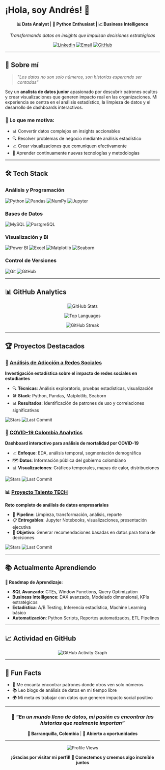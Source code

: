 # ¡Hola, soy Andrés! 👋

<div align="center">
  
**📊 Data Analyst | 🚀 Python Enthusiast | 📈 Business Intelligence**

*Transformando datos en insights que impulsan decisiones estratégicas*

[![LinkedIn](https://img.shields.io/badge/LinkedIn-0077B5?style=for-the-badge&logo=linkedin&logoColor=white)](https://www.linkedin.com/in/andrescc99/)
[![Email](https://img.shields.io/badge/Email-D14836?style=for-the-badge&logo=gmail&logoColor=white)](mailto:andrescf168@gmail.com)
[![GitHub](https://img.shields.io/badge/GitHub-100000?style=for-the-badge&logo=github&logoColor=white)](https://github.com/Andresc99)

</div>

---

## 🚀 Sobre mí

> *"Los datos no son solo números, son historias esperando ser contadas"*

Soy un **analista de datos junior** apasionado por descubrir patrones ocultos y crear visualizaciones que generen impacto real en las organizaciones. Mi experiencia se centra en el análisis estadístico, la limpieza de datos y el desarrollo de dashboards interactivos.

### 🎯 Lo que me motiva:
- 📊 Convertir datos complejos en insights accionables
- 🔍 Resolver problemas de negocio mediante análisis estadístico
- 📈 Crear visualizaciones que comuniquen efectivamente
- 🌱 Aprender continuamente nuevas tecnologías y metodologías

---

## 🛠️ Tech Stack

### **Análisis y Programación**
![Python](https://img.shields.io/badge/Python-3776AB?style=for-the-badge&logo=python&logoColor=white)
![Pandas](https://img.shields.io/badge/Pandas-150458?style=for-the-badge&logo=pandas&logoColor=white)
![NumPy](https://img.shields.io/badge/NumPy-013243?style=for-the-badge&logo=numpy&logoColor=white)
![Jupyter](https://img.shields.io/badge/Jupyter-F37626?style=for-the-badge&logo=jupyter&logoColor=white)

### **Bases de Datos**
![MySQL](https://img.shields.io/badge/MySQL-4479A1?style=for-the-badge&logo=mysql&logoColor=white)
![PostgreSQL](https://img.shields.io/badge/PostgreSQL-4169E1?style=for-the-badge&logo=postgresql&logoColor=white)

### **Visualización y BI**
![Power BI](https://img.shields.io/badge/PowerBI-F2C811?style=for-the-badge&logo=powerbi&logoColor=black)
![Excel](https://img.shields.io/badge/Excel-217346?style=for-the-badge&logo=microsoft-excel&logoColor=white)
![Matplotlib](https://img.shields.io/badge/Matplotlib-11557c?style=for-the-badge&logo=python&logoColor=white)
![Seaborn](https://img.shields.io/badge/Seaborn-3776AB?style=for-the-badge&logo=python&logoColor=white)

### **Control de Versiones**
![Git](https://img.shields.io/badge/Git-F05032?style=for-the-badge&logo=git&logoColor=white)
![GitHub](https://img.shields.io/badge/GitHub-181717?style=for-the-badge&logo=github&logoColor=white)

---

## 📊 GitHub Analytics

<div align="center">
  
![GitHub Stats](https://github-readme-stats.vercel.app/api?username=Andresc99&show_icons=true&theme=react&hide_border=true&bg_color=1F222E&title_color=F85D7F&icon_color=F8D866&text_color=FFFFFF&rank_icon=github)

![Top Languages](https://github-readme-stats.vercel.app/api/top-langs/?username=Andresc99&layout=compact&theme=react&hide_border=true&bg_color=1F222E&title_color=F85D7F&text_color=FFFFFF)

</div>

<div align="center">
  
![GitHub Streak](https://streak-stats.demolab.com/?user=Andresc99&theme=react&hide_border=true&background=1F222E&stroke=F85D7F&ring=F8D866&fire=F85D7F&currStreakLabel=FFFFFF)

</div>

---

## 🏆 Proyectos Destacados

### 🧠 [Análisis de Adicción a Redes Sociales](https://github.com/Andresc99/Adiccion-a-redes-sociales-en-estudiantes)
**Investigación estadística sobre el impacto de redes sociales en estudiantes**

- 🔍 **Técnicas**: Análisis exploratorio, pruebas estadísticas, visualización
- 🛠️ **Stack**: Python, Pandas, Matplotlib, Seaborn
- 📊 **Resultados**: Identificación de patrones de uso y correlaciones significativas

![Stars](https://img.shields.io/github/stars/Andresc99/Adiccion-a-redes-sociales-en-estudiantes?style=flat&color=yellow)
![Last Commit](https://img.shields.io/github/last-commit/Andresc99/Adiccion-a-redes-sociales-en-estudiantes?style=flat&color=brightgreen)

### 🦠 [COVID-19 Colombia Analytics](https://github.com/Andresc99/An-lisis-descriptivo-de-fallecidos-por-COVID-19-en-Colombia)
**Dashboard interactivo para análisis de mortalidad por COVID-19**

- 📈 **Enfoque**: EDA, análisis temporal, segmentación demográfica
- 🗺️ **Datos**: Información pública del gobierno colombiano
- 📊 **Visualizaciones**: Gráficos temporales, mapas de calor, distribuciones

![Stars](https://img.shields.io/github/stars/Andresc99/An-lisis-descriptivo-de-fallecidos-por-COVID-19-en-Colombia?style=flat&color=yellow)
![Last Commit](https://img.shields.io/github/last-commit/Andresc99/An-lisis-descriptivo-de-fallecidos-por-COVID-19-en-Colombia?style=flat&color=brightgreen)

### 📊 [Proyecto Talento TECH](https://github.com/Andresc99/Proyecto_de_Analisis_TalentoTECH)
**Reto completo de análisis de datos empresariales**

- 🧹 **Pipeline**: Limpieza, transformación, análisis, reporte
- 📋 **Entregables**: Jupyter Notebooks, visualizaciones, presentación ejecutiva
- 🎯 **Objetivo**: Generar recomendaciones basadas en datos para toma de decisiones

![Stars](https://img.shields.io/github/stars/Andresc99/Proyecto_de_Analisis_TalentoTECH?style=flat&color=yellow)
![Last Commit](https://img.shields.io/github/last-commit/Andresc99/Proyecto_de_Analisis_TalentoTECH?style=flat&color=brightgreen)

---

## 📚 Actualmente Aprendiendo

**🎯 Roadmap de Aprendizaje:**

- **SQL Avanzado**: CTEs, Window Functions, Query Optimization
- **Business Intelligence**: DAX avanzado, Modelado dimensional, KPIs estratégicos  
- **Estadística**: A/B Testing, Inferencia estadística, Machine Learning básico
- **Automatización**: Python Scripts, Reportes automatizados, ETL Pipelines

---

## 📈 Actividad en GitHub

<div align="center">
  
![GitHub Activity Graph](https://github-readme-activity-graph.vercel.app/graph?username=Andresc99&theme=react-dark&hide_border=true&bg_color=1F222E&color=F8D866&line=F85D7F&point=FFFFFF)

</div>

---

## 🌟 Fun Facts

- 🎯 Me encanta encontrar patrones donde otros ven solo números
- 📚 Leo blogs de análisis de datos en mi tiempo libre
- 🌍 Mi meta es trabajar con datos que generen impacto social positivo

---

<div align="center">

### 💭 *"En un mundo lleno de datos, mi pasión es encontrar las historias que realmente importan"*

**📍 Barranquilla, Colombia** | **💼 Abierto a oportunidades**

---

<div align="center">

![Profile Views](https://komarev.com/ghpvc/?username=Andresc99&style=for-the-badge&color=F85D7F)

**¡Gracias por visitar mi perfil! 🚀 Conectemos y creemos algo increíble juntos** 

</div>

